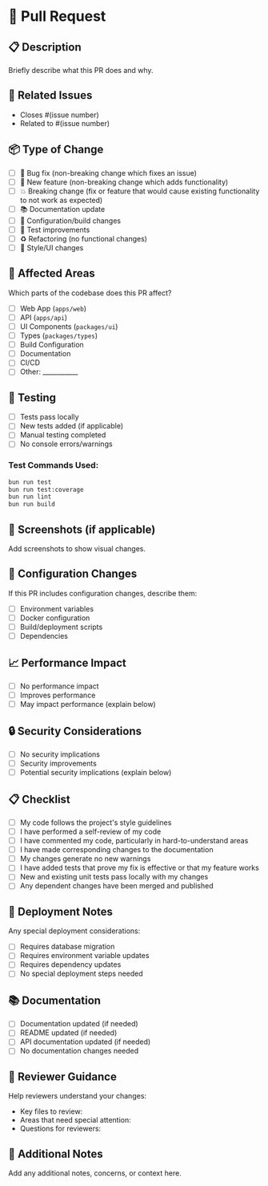 # 🚀 Pull Request

## 📋 Description
Briefly describe what this PR does and why.

## 🔗 Related Issues
- Closes #(issue number)
- Related to #(issue number)

## 📦 Type of Change
- [ ] 🐛 Bug fix (non-breaking change which fixes an issue)
- [ ] 🚀 New feature (non-breaking change which adds functionality)
- [ ] 💥 Breaking change (fix or feature that would cause existing functionality to not work as expected)
- [ ] 📚 Documentation update
- [ ] 🔧 Configuration/build changes
- [ ] 🧪 Test improvements
- [ ] ♻️ Refactoring (no functional changes)
- [ ] 🎨 Style/UI changes

## 🎯 Affected Areas
Which parts of the codebase does this PR affect?
- [ ] Web App (`apps/web`)
- [ ] API (`apps/api`)
- [ ] UI Components (`packages/ui`)
- [ ] Types (`packages/types`)
- [ ] Build Configuration
- [ ] Documentation
- [ ] CI/CD
- [ ] Other: ___________

## 🧪 Testing
- [ ] Tests pass locally
- [ ] New tests added (if applicable)
- [ ] Manual testing completed
- [ ] No console errors/warnings

### Test Commands Used:
```bash
bun run test
bun run test:coverage
bun run lint
bun run build
```

## 📸 Screenshots (if applicable)
Add screenshots to show visual changes.

## 🔧 Configuration Changes
If this PR includes configuration changes, describe them:
- [ ] Environment variables
- [ ] Docker configuration
- [ ] Build/deployment scripts
- [ ] Dependencies

## 📈 Performance Impact
- [ ] No performance impact
- [ ] Improves performance
- [ ] May impact performance (explain below)

## 🔒 Security Considerations
- [ ] No security implications
- [ ] Security improvements
- [ ] Potential security implications (explain below)

## 📋 Checklist
- [ ] My code follows the project's style guidelines
- [ ] I have performed a self-review of my code
- [ ] I have commented my code, particularly in hard-to-understand areas
- [ ] I have made corresponding changes to the documentation
- [ ] My changes generate no new warnings
- [ ] I have added tests that prove my fix is effective or that my feature works
- [ ] New and existing unit tests pass locally with my changes
- [ ] Any dependent changes have been merged and published

## 🚀 Deployment Notes
Any special deployment considerations:
- [ ] Requires database migration
- [ ] Requires environment variable updates
- [ ] Requires dependency updates
- [ ] No special deployment steps needed

## 📚 Documentation
- [ ] Documentation updated (if needed)
- [ ] README updated (if needed)
- [ ] API documentation updated (if needed)
- [ ] No documentation changes needed

## 🤝 Reviewer Guidance
Help reviewers understand your changes:
- Key files to review: 
- Areas that need special attention:
- Questions for reviewers:

## 📝 Additional Notes
Add any additional notes, concerns, or context here.
